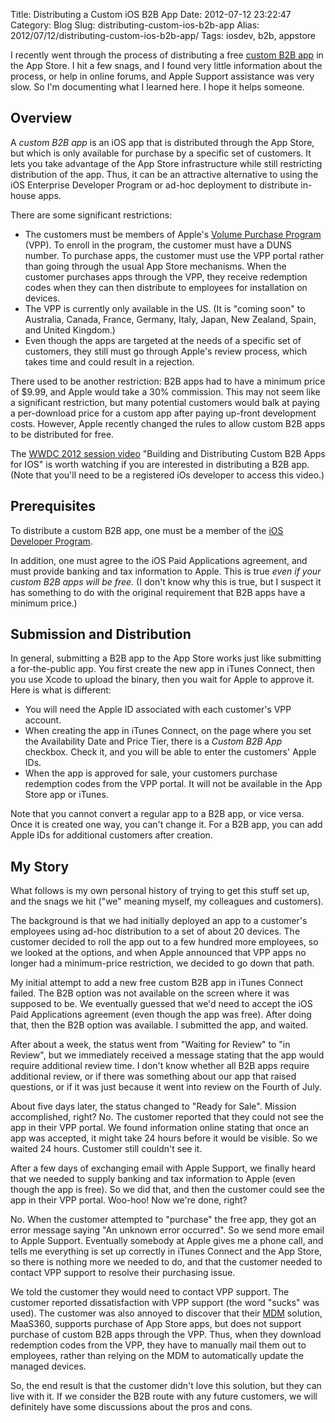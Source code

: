 Title: Distributing a Custom iOS B2B App
Date: 2012-07-12 23:22:47
Category: Blog
Slug: distributing-custom-ios-b2b-app
Alias: 2012/07/12/distributing-custom-ios-b2b-app/
Tags: iosdev, b2b, appstore


I recently went through the process of distributing a free [custom B2B app](https://developer.apple.com/programs/volume/b2b/) in the App Store. I hit a few snags, and I found very little information about the process, or help in online forums, and Apple Support assistance was very slow. So I'm documenting what I learned here. I hope it helps someone.
<!--break-->
## Overview

A *custom B2B app* is an iOS app that is distributed through the App Store, but which is only available for purchase by a specific set of customers.  It lets you take advantage of the App Store infrastructure while still restricting distribution of the app.  Thus, it can be an attractive alternative to using the iOS Enterprise Developer Program or ad-hoc deployment to distribute in-house apps.

There are some significant restrictions:

- The customers must be members of Apple's [Volume Purchase Program](http://www.apple.com/business/vpp/) (VPP). To enroll in the program, the customer must have a DUNS number. To purchase apps, the customer must use the VPP portal rather than going through the usual App Store mechanisms. When the customer purchases apps through the VPP, they receive redemption codes when they can then distribute to employees for installation on devices.
- The VPP is currently only available in the US. (It is "coming soon" to Australia, Canada, France, Germany, Italy, Japan, New Zealand, Spain, and United Kingdom.)
- Even though the apps are targeted at the needs of a specific set of customers, they still must go through Apple's review process, which takes time and could result in a rejection.

There used to be another restriction: B2B apps had to have a minimum price of $9.99, and Apple would take a 30% commission. This may not seem like a significant restriction, but many potential customers would balk at paying a per-download price for a custom app after paying up-front development costs. However, Apple recently changed the rules to allow custom B2B apps to be distributed for free.

The [WWDC 2012 session video](https://developer.apple.com/videos/wwdc/2012/) "Building and Distributing Custom B2B Apps for IOS" is worth watching if you are interested in distributing a B2B app. (Note that you'll need to be a registered iOs developer to access this video.)

## Prerequisites

To distribute a custom B2B app, one must be a member of the [iOS Developer Program](https://developer.apple.com/programs/ios/).

In addition, one must agree to the iOS Paid Applications agreement, and must provide banking and tax information to Apple. This is true *even if your custom B2B apps will be free.* (I don't know why this is true, but I suspect it has something to do with the original requirement that B2B apps have a minimum price.)

## Submission and Distribution

In general, submitting a B2B app to the App Store works just like submitting a for-the-public app. You first create the new app in iTunes Connect, then you use Xcode to upload the binary, then you wait for Apple to approve it. Here is what is different:

- You will need the Apple ID associated with each customer's VPP account.
- When creating the app in iTunes Connect, on the page where you set the Availability Date and Price Tier, there is a *Custom B2B App* checkbox. Check it, and you will be able to enter the customers' Apple IDs.
- When the app is approved for sale, your customers purchase redemption codes from the VPP portal. It will not be available in the App Store app or iTunes.

Note that you cannot convert a regular app to a B2B app, or vice versa. Once it is created one way, you can't change it. For a B2B app, you can add Apple IDs for additional customers after creation.

## My Story

What follows is my own personal history of trying to get this stuff set up, and the snags we hit ("we" meaning myself, my colleagues and customers).

The background is that we had initially deployed an app to a customer's employees using ad-hoc distribution to a set of about 20 devices. The customer decided to roll the app out to a few hundred more employees, so we looked at the options, and when Apple announced that VPP apps no longer had a minimum-price restriction, we decided to go down that path.

My initial attempt to add a new free custom B2B app in iTunes Connect failed. The B2B option was not available on the screen where it was supposed to be. We eventually guessed that we'd need to accept the iOS Paid Applications agreement (even though the app was free). After doing that, then the B2B option was available. I submitted the app, and waited.

After about a week, the status went from "Waiting for Review" to "in Review", but we immediately received a message stating that the app would require additional review time. I don't know whether all B2B apps require additional review, or if there was something about our app that raised questions, or if it was just because it went into review on the Fourth of July.

About five days later, the status changed to "Ready for Sale". Mission accomplished, right? No. The customer reported that they could not see the app in their VPP portal. We found information online stating that once an app was accepted, it might take 24 hours before it would be visible. So we waited 24 hours. Customer still couldn't see it.

After a few days of exchanging email with Apple Support, we finally heard that we needed to supply banking and tax information to Apple (even though the app is free). So we did that, and then the customer could see the app in their VPP portal. Woo-hoo! Now we're done, right?

No. When the customer attempted to "purchase" the free app, they got an error message saying "An unknown error occurred". So we send more email to Apple Support. Eventually somebody at Apple gives me a phone call, and tells me everything is set up correctly in iTunes Connect and the App Store, so there is nothing more we needed to do, and that the customer needed to contact VPP support to resolve their purchasing issue.

We told the customer they would need to contact VPP support. The customer reported dissatisfaction with VPP support (the word "sucks" was used). The customer was also annoyed to discover that their [MDM](http://en.wikipedia.org/wiki/Mobile_device_management) solution, MaaS360, supports purchase of App Store apps, but does not support purchase of custom B2B apps through the VPP. Thus, when they download redemption codes from the VPP, they have to manually mail them out to employees, rather than relying on the MDM to automatically update the managed devices.

So, the end result is that the customer didn't love this solution, but they can live with it. If we consider the B2B route with any future customers, we will definitely have some discussions about the pros and cons.
